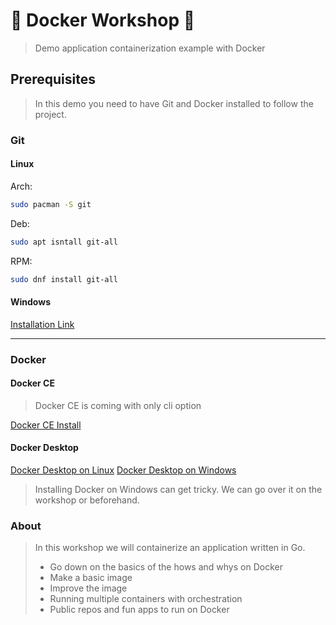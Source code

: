 # 🐳 Docker Workshop 🐳

> Demo application containerization example with Docker

## Prerequisites

> In this demo you need to have Git and Docker installed to follow the project.

### Git

#### Linux

Arch:

```bash
sudo pacman -S git
```

Deb:

```bash
sudo apt isntall git-all
```

RPM:

```bash
sudo dnf install git-all
```

#### Windows

[Installation Link](https://git-scm.com/downloads/win)

---

### Docker

#### Docker CE

> Docker CE is coming with only cli option

[Docker CE Install](https://docs.docker.com/engine/install/)

#### Docker Desktop

[Docker Desktop on Linux](https://docs.docker.com/desktop/setup/install/linux/)
[Docker Desktop on Windows](https://docs.docker.com/desktop/setup/install/windows-install/)

> Installing Docker on Windows can get tricky.
> We can go over it on the workshop or beforehand.

### About

> In this workshop we will containerize an application written in Go.
>
> - Go down on the basics of the hows and whys on Docker
> - Make a basic image
> - Improve the image
> - Running multiple containers with orchestration
> - Public repos and fun apps to run on Docker
